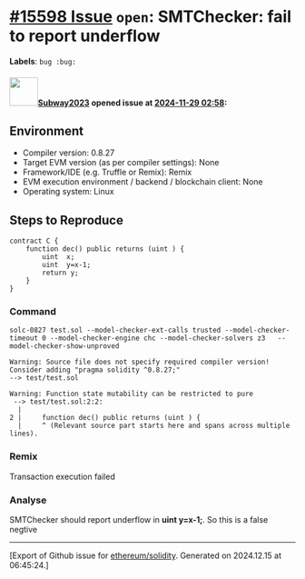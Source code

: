 # [\#15598 Issue](https://github.com/ethereum/solidity/issues/15598) `open`: SMTChecker: fail to report underflow 
**Labels**: `bug :bug:`


#### <img src="https://avatars.githubusercontent.com/u/147013944?v=4" width="50">[Subway2023](https://github.com/Subway2023) opened issue at [2024-11-29 02:58](https://github.com/ethereum/solidity/issues/15598):

## Environment

- Compiler version: 0.8.27
- Target EVM version (as per compiler settings): None
- Framework/IDE (e.g. Truffle or Remix): Remix
- EVM execution environment / backend / blockchain client: None
- Operating system: Linux

## Steps to Reproduce
```solidity
contract C {
	function dec() public returns (uint ) {
        uint  x;
        uint  y=x-1;
        return y;
    }
}
```
### Command
```
solc-0827 test.sol --model-checker-ext-calls trusted --model-checker-timeout 0 --model-checker-engine chc --model-checker-solvers z3   --model-checker-show-unproved 
```
```
Warning: Source file does not specify required compiler version! Consider adding "pragma solidity ^0.8.27;"
--> test/test.sol

Warning: Function state mutability can be restricted to pure
 --> test/test.sol:2:2:
  |
2 |     function dec() public returns (uint ) {
  |     ^ (Relevant source part starts here and spans across multiple lines).
```
### Remix
Transaction execution failed
### Analyse
SMTChecker should report underflow in **uint  y=x-1;**. So this is a false negtive





-------------------------------------------------------------------------------



[Export of Github issue for [ethereum/solidity](https://github.com/ethereum/solidity). Generated on 2024.12.15 at 06:45:24.]
